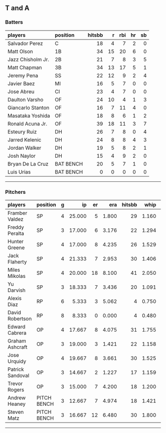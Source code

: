 ## T and A

### Batters

 
|players           |position  | hitsbb|  r| rbi| hr| sb| 
|:-----------------|:---------|------:|--:|---:|--:|--:| 
|Salvador Perez    |C         |     18|  4|   7|  2|  0| 
|Matt Olson        |1B        |     34| 15|  20|  6|  0| 
|Jazz Chisholm Jr. |2B        |     21|  7|   8|  3|  5| 
|Matt Chapman      |3B        |     34| 13|  17|  5|  1| 
|Jeremy Pena       |SS        |     22| 12|   9|  2|  4| 
|Javier Baez       |MI        |     16|  5|   7|  0|  0| 
|Jose Abreu        |CI        |     23|  4|   7|  0|  0| 
|Daulton Varsho    |OF        |     24| 10|   4|  1|  3| 
|Giancarlo Stanton |OF        |     16|  7|  11|  4|  0| 
|Masataka Yoshida  |OF        |     18|  8|   6|  1|  2| 
|Ronald Acuna Jr.  |OF        |     39| 18|  11|  3|  7| 
|Esteury Ruiz      |DH        |     26|  7|   8|  0|  4| 
|Jarred Kelenic    |DH        |     24|  8|   8|  4|  3| 
|Jordan Walker     |DH        |     19|  5|   8|  2|  1| 
|Josh Naylor       |DH        |     15|  4|   9|  2|  0| 
|Bryan De La Cruz  |BAT BENCH |     20|  5|   7|  1|  0| 
|Luis Urias        |BAT BENCH |      0|  0|   0|  0|  0| 


* * *

### Pitchers

 
|players          |position    |  g|     ip| er|   era| hitsbb|  whip| so|  w| sv| 
|:----------------|:-----------|--:|------:|--:|-----:|------:|-----:|--:|--:|--:| 
|Framber Valdez   |SP          |  4| 25.000|  5| 1.800|     29| 1.160| 25|  1|  0| 
|Freddy Peralta   |SP          |  3| 17.000|  6| 3.176|     22| 1.294| 19|  2|  0| 
|Hunter Greene    |SP          |  4| 17.000|  8| 4.235|     26| 1.529| 24|  0|  0| 
|Jack Flaherty    |SP          |  4| 21.333|  7| 2.953|     30| 1.406| 17|  1|  0| 
|Miles Mikolas    |SP          |  4| 20.000| 18| 8.100|     41| 2.050| 19|  0|  0| 
|Yu Darvish       |SP          |  3| 18.333|  7| 3.436|     20| 1.091| 20|  0|  0| 
|Alexis Diaz      |RP          |  6|  5.333|  3| 5.062|      4| 0.750| 12|  0|  2| 
|David Robertson  |RP          |  8|  8.333|  0| 0.000|      4| 0.480|  9|  0|  4| 
|Edward Cabrera   |OP          |  4| 17.667|  8| 4.075|     31| 1.755| 18|  1|  0| 
|Graham Ashcraft  |OP          |  3| 19.000|  3| 1.421|     22| 1.158| 17|  2|  0| 
|Jose Urquidy     |OP          |  4| 19.667|  8| 3.661|     30| 1.525| 17|  1|  0| 
|Patrick Sandoval |OP          |  3| 14.667|  2| 1.227|     17| 1.159| 10|  1|  0| 
|Trevor Rogers    |OP          |  3| 15.000|  7| 4.200|     18| 1.200| 16|  1|  0| 
|Andrew Heaney    |PITCH BENCH |  3| 12.667|  7| 4.974|     18| 1.421| 16|  1|  0| 
|Steven Matz      |PITCH BENCH |  3| 16.667| 12| 6.480|     30| 1.800| 17|  0|  0| 


* * *


